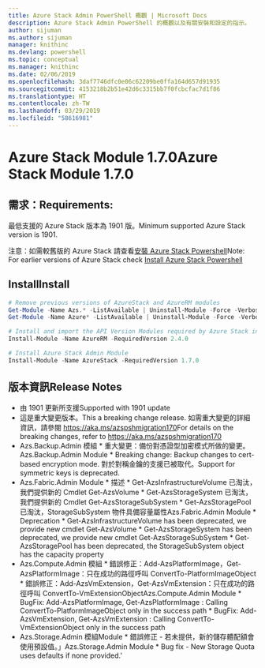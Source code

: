 ```yaml
---
title: Azure Stack Admin PowerShell 概觀 | Microsoft Docs
description: Azure Stack Admin PowerShell 的概觀以及有關安裝和設定的指示。
author: sijuman
ms.author: sijuman
manager: knithinc
ms.devlang: powershell
ms.topic: conceptual
ms.manager: knithinc
ms.date: 02/06/2019
ms.openlocfilehash: 3daf7746dfc0e06c62209be0ffa164d657d91935
ms.sourcegitcommit: 4153218b2b51e42d6c3315bb7f0fcbcfac7d1f86
ms.translationtype: HT
ms.contentlocale: zh-TW
ms.lasthandoff: 03/29/2019
ms.locfileid: "58616981"
---
```

# <a name="azure-stack-module-170"></a><span data-ttu-id="b9790-103">Azure Stack Module 1.7.0</span><span class="sxs-lookup"><span data-stu-id="b9790-103">Azure Stack Module 1.7.0</span></span>

## <a name="requirements"></a><span data-ttu-id="b9790-104">需求：</span><span class="sxs-lookup"><span data-stu-id="b9790-104">Requirements:</span></span>

<span data-ttu-id="b9790-105">最低支援的 Azure Stack 版本為 1901 版。</span><span class="sxs-lookup"><span data-stu-id="b9790-105">Minimum supported Azure Stack version is 1901.</span></span>

<span data-ttu-id="b9790-106">注意：如需較舊版的 Azure Stack 請查看[安裝 Azure Stack Powershell](https://docs.microsoft.com/en-us/azure/azure-stack/azure-stack-powershell-install#install-azure-stack-powershell)</span><span class="sxs-lookup"><span data-stu-id="b9790-106">Note: For earlier versions of Azure Stack check [Install Azure Stack Powershell](https://docs.microsoft.com/en-us/azure/azure-stack/azure-stack-powershell-install#install-azure-stack-powershell)</span></span>

## <a name="install"></a><span data-ttu-id="b9790-107">Install</span><span class="sxs-lookup"><span data-stu-id="b9790-107">Install</span></span>

```powershell
# Remove previous versions of AzureStack and AzureRM modules
Get-Module -Name Azs.* -ListAvailable | Uninstall-Module -Force -Verbose
Get-Module -Name Azure* -ListAvailable | Uninstall-Module -Force -Verbose

# Install and import the API Version Modules required by Azure Stack into the current PowerShell session.
Install-Module -Name AzureRM -RequiredVersion 2.4.0

# Install Azure Stack Admin Module
Install-Module -Name AzureStack -RequiredVersion 1.7.0
```

## <a name="release-notes"></a><span data-ttu-id="b9790-108">版本資訊</span><span class="sxs-lookup"><span data-stu-id="b9790-108">Release Notes</span></span>

* <span data-ttu-id="b9790-109">由 1901 更新所支援</span><span class="sxs-lookup"><span data-stu-id="b9790-109">Supported with 1901 update</span></span>
* <span data-ttu-id="b9790-110">這是重大變更版本。</span><span class="sxs-lookup"><span data-stu-id="b9790-110">This a breaking change release.</span></span> <span data-ttu-id="b9790-111">如需重大變更的詳細資訊，請參閱 <https://aka.ms/azspshmigration170></span><span class="sxs-lookup"><span data-stu-id="b9790-111">For details on the breaking changes, refer to <https://aka.ms/azspshmigration170></span></span>
* <span data-ttu-id="b9790-112">Azs.Backup.Admin 模組 \* 重大變更：備份對憑證型加密模式所做的變更。</span><span class="sxs-lookup"><span data-stu-id="b9790-112">Azs.Backup.Admin Module \* Breaking change: Backup changes to cert-based encryption mode.</span></span> <span data-ttu-id="b9790-113">對於對稱金鑰的支援已被取代。</span><span class="sxs-lookup"><span data-stu-id="b9790-113">Support for symmetric keys is deprecated.</span></span>
* <span data-ttu-id="b9790-114">Azs.Fabric.Admin Module       \* 描述           \* Get-AzsInfrastructureVolume 已淘汰，我們提供新的 Cmdlet Get-AzsVolume           \* Get-AzsStorageSystem 已淘汰，我們提供新的 Cmdlet Get-AzsStorageSubSystem           \* Get-AzsStoragePool 已淘汰，StorageSubSystem 物件具備容量屬性</span><span class="sxs-lookup"><span data-stu-id="b9790-114">Azs.Fabric.Admin Module       \* Deprecation           \* Get-AzsInfrastructureVolume has been deprecated, we provide new cmdlet Get-AzsVolume           \* Get-AzsStorageSystem has been deprecated, we provide new cmdlet Get-AzsStorageSubSystem           \* Get-AzsStoragePool has been deprecated, the StorageSubSystem object has the capacity property</span></span>
* <span data-ttu-id="b9790-115">Azs.Compute.Admin 模組           \* 錯誤修正：Add-AzsPlatformImage，Get-AzsPlatformImage：只在成功的路徑呼叫 ConvertTo-PlatformImageObject           \* 錯誤修正：Add-AzsVmExtension，Get-AzsVmExtension：只在成功的路徑呼叫 ConvertTo-VmExtensionObject</span><span class="sxs-lookup"><span data-stu-id="b9790-115">Azs.Compute.Admin Module           \* BugFix: Add-AzsPlatformImage, Get-AzsPlatformImage : Calling ConvertTo-PlatformImageObject only in the success path           \* BugFix: Add-AzsVmExtension, Get-AzsVmExtension : Calling ConvertTo-VmExtensionObject only in the success path</span></span>
* <span data-ttu-id="b9790-116">Azs.Storage.Admin 模組Module           \* 錯誤修正 - 若未提供，新的儲存體配額會使用預設值。」</span><span class="sxs-lookup"><span data-stu-id="b9790-116">Azs.Storage.Admin Module           \* Bug fix - New Storage Quota uses defaults if none provided.'</span></span>

